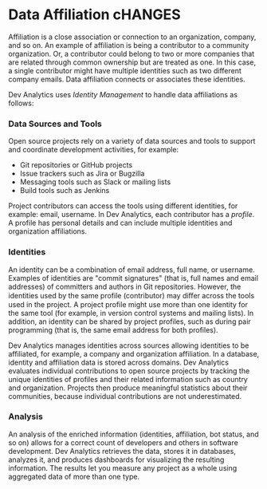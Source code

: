 # Data Affiliation cHANGES

Affiliation is a close association or connection to an organization, company, and so on. An example of affiliation is being a contributor to a community organization. Or, a contributor could belong to two or more companies that are related through common ownership but are treated as one. In this case, a single contributor might have multiple identities such as two different company emails. Data affiliation connects or associates these identities.

Dev Analytics uses _Identity Management_ to handle data affiliations as follows:

### Data Sources and Tools

Open source projects rely on a variety of data sources and tools to support and coordinate development activities, for example:

* Git repositories or GitHub projects
* Issue trackers such as Jira or Bugzilla
* Messaging tools such as Slack or mailing lists
* Build tools such as Jenkins

Project contributors can access the tools using different identities, for example: email, username. In Dev Analytics, each contributor has a _profile_. A profile has personal details and can include multiple identities and organization affiliations. 

### Identities

An identity can be a combination of email address, full name, or username. Examples of identities are "commit signatures" \(that is, full names and email addresses\) of committers and authors in Git repositories. However, the identities used by the same profile \(contributor\) may diﬀer across the tools used in the project. A project profile might use more than one identity for the same tool \(for example, in version control systems and mailing lists\). In addition, an identity can be shared by project profiles, such as during pair programming \(that is, the same email address for both profiles\).

Dev Analytics manages identities across sources allowing identities to be affiliated, for example, a company and organization affiliation. In a database, identity and affiliation data is stored across domains. Dev Analytics evaluates individual contributions to open source projects by tracking the unique identities of profiles and their related information such as country and organization. Projects then produce meaningful statistics about their communities, because individual contributions are not underestimated.

### Analysis

An analysis of the enriched information \(identities, affiliation, bot status, and so on\) allows for a correct count of developers and others in software development. Dev Analytics retrieves the data, stores it in databases, analyzes it, and produces dashboards for visualizing the resulting information. The results let you measure any project as a whole using aggregated data of more than one type.

